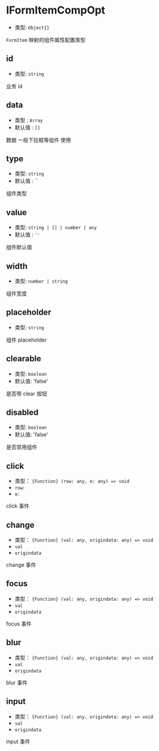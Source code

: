 # IFormItemCompOpt

- 类型: `Object{}`

`FormItem` 映射的组件属性配置类型

## id

- 类型: `string`

业务 id

## data

- 类型 : `Array`
- 默认值 : `[]`

数据 一般下拉框等组件 使用

## type

- 类型: `string`
- 默认值 : ``

组件类型

## value

- 类型: `string | [] | number | any`
- 默认值 : `''`

组件默认值

## width

- 类型: `number | string`

组件宽度

## placeholder

- 类型: `string`

组件 placeholder

## clearable

- 类型: `boolean`
- 默认值: 'false'

是否带 clear 按钮

## disabled

- 类型: `boolean`
- 默认值: 'false'

是否禁用组件

## click

- 类型： `{Function} (row: any, e: any) => void`
- `row`:
- `e`:

click 事件

## change

- 类型： `{Function} (val: any, origindata: any) => void`
- `val`
- `origindata`

change 事件

## focus

- 类型： `{Function} (val: any, origindata: any) => void`
- `val`
- `origindata`

focus 事件

## blur

- 类型： `{Function} (val: any, origindata: any) => void`
- `val`
- `origindata`

blur 事件

## input

- 类型： `{Function} (val: any, origindata: any) => void`
- `val`
- `origindata`

input 事件

##
